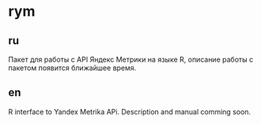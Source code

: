 # rym
## ru
Пакет для работы с API Яндекс Метрики на языке R, описание работы с пакетом появится ближайшее время.

## en
R interface to Yandex Metrika APi.
Description and manual comming soon.
